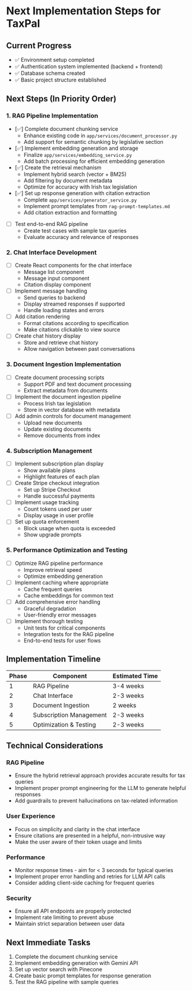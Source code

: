 # Next Implementation Steps for TaxPal

## Current Progress
- ✅ Environment setup completed
- ✅ Authentication system implemented (backend + frontend)
- ✅ Database schema created
- ✅ Basic project structure established

## Next Steps (In Priority Order)

### 1. RAG Pipeline Implementation
- [✅] Complete document chunking service
  - Enhance existing code in `app/services/document_processor.py`
  - Add support for semantic chunking by legislative section
- [✅] Implement embedding generation and storage
  - Finalize `app/services/embedding_service.py`
  - Add batch processing for efficient embedding generation
- [✅] Create the retrieval mechanism
  - Implement hybrid search (vector + BM25)
  - Add filtering by document metadata
  - Optimize for accuracy with Irish tax legislation
- [✅] Set up response generation with citation extraction
  - Complete `app/services/generator_service.py`
  - Implement prompt templates from `rag-prompt-templates.md`
  - Add citation extraction and formatting
- [ ] Test end-to-end RAG pipeline
  - Create test cases with sample tax queries
  - Evaluate accuracy and relevance of responses

### 2. Chat Interface Development
- [ ] Create React components for the chat interface
  - Message list component
  - Message input component
  - Citation display component
- [ ] Implement message handling
  - Send queries to backend
  - Display streamed responses if supported
  - Handle loading states and errors
- [ ] Add citation rendering
  - Format citations according to specification
  - Make citations clickable to view source
- [ ] Create chat history display
  - Store and retrieve chat history
  - Allow navigation between past conversations

### 3. Document Ingestion Implementation
- [ ] Create document processing scripts
  - Support PDF and text document processing
  - Extract metadata from documents
- [ ] Implement the document ingestion pipeline
  - Process Irish tax legislation
  - Store in vector database with metadata
- [ ] Add admin controls for document management
  - Upload new documents
  - Update existing documents
  - Remove documents from index

### 4. Subscription Management
- [ ] Implement subscription plan display
  - Show available plans
  - Highlight features of each plan
- [ ] Create Stripe checkout integration
  - Set up Stripe Checkout
  - Handle successful payments
- [ ] Implement usage tracking
  - Count tokens used per user
  - Display usage in user profile
- [ ] Set up quota enforcement
  - Block usage when quota is exceeded
  - Show upgrade prompts

### 5. Performance Optimization and Testing
- [ ] Optimize RAG pipeline performance
  - Improve retrieval speed
  - Optimize embedding generation
- [ ] Implement caching where appropriate
  - Cache frequent queries
  - Cache embeddings for common text
- [ ] Add comprehensive error handling
  - Graceful degradation
  - User-friendly error messages
- [ ] Implement thorough testing
  - Unit tests for critical components
  - Integration tests for the RAG pipeline
  - End-to-end tests for user flows

## Implementation Timeline

| Phase | Component | Estimated Time |
|-------|-----------|----------------|
| 1 | RAG Pipeline | 3-4 weeks |
| 2 | Chat Interface | 2-3 weeks |
| 3 | Document Ingestion | 2 weeks |
| 4 | Subscription Management | 2-3 weeks |
| 5 | Optimization & Testing | 2-3 weeks |

## Technical Considerations

### RAG Pipeline
- Ensure the hybrid retrieval approach provides accurate results for tax queries
- Implement proper prompt engineering for the LLM to generate helpful responses
- Add guardrails to prevent hallucinations on tax-related information

### User Experience
- Focus on simplicity and clarity in the chat interface
- Ensure citations are presented in a helpful, non-intrusive way
- Make the user aware of their token usage and limits

### Performance
- Monitor response times - aim for < 3 seconds for typical queries
- Implement proper error handling and retries for LLM API calls
- Consider adding client-side caching for frequent queries

### Security
- Ensure all API endpoints are properly protected
- Implement rate limiting to prevent abuse
- Maintain strict separation between user data

## Next Immediate Tasks

1. Complete the document chunking service
2. Implement embedding generation with Gemini API
3. Set up vector search with Pinecone
4. Create basic prompt templates for response generation
5. Test the RAG pipeline with sample queries